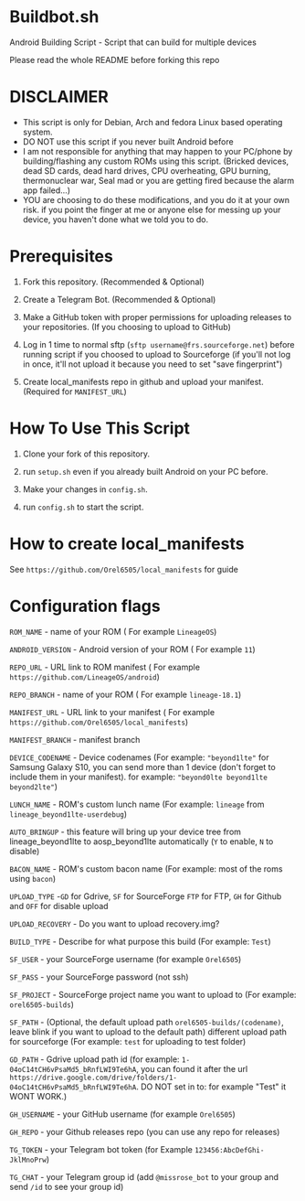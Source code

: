 # Buildbot.sh
Android Building Script - Script that can build for multiple devices

Please read the whole README before forking this repo

# DISCLAIMER
* This script is only for Debian, Arch and fedora Linux based operating system.
* DO NOT use this script if you never built Android before
* I am not responsible for anything that may happen to your PC/phone by building/flashing
any custom ROMs using this script. (Bricked devices, dead SD cards, dead hard drives, CPU overheating,
GPU burning, thermonuclear war, Seal mad or you are getting fired because the alarm app
failed…)
* YOU are choosing to do these modifications, and you do it at your own risk.
if you point the finger at me or anyone else for messing up your device, you haven't
done what we told you to do.

# Prerequisites

1. Fork this repository. (Recommended & Optional)

2. Create a Telegram Bot. (Recommended & Optional)

3. Make a GitHub token with proper permissions for uploading releases to your repositories. (If you choosing to upload to GitHub)

4. Log in 1 time to normal sftp (`sftp username@frs.sourceforge.net`) before running script if you choosed to upload to Sourceforge (if you'll not log in once, it'll not upload it because you need to set "save fingerprint")

5. Create local_manifests repo in github and upload your manifest. (Required for `MANIFEST_URL`)

# How To Use This Script

1. Clone your fork of this repository.

2. run `setup.sh` even if you already built Android on your PC before.

3. Make your changes in `config.sh`.

4. run `config.sh` to start the script.

# How to create local_manifests
See `https://github.com/Orel6505/local_manifests` for guide

# Configuration flags

`ROM_NAME` - name of your ROM ( For example `LineageOS`)

`ANDROID_VERSION` - Android version of your ROM ( For example `11`)

`REPO_URL` -  URL link to ROM manifest ( For example `https://github.com/LineageOS/android`)

`REPO_BRANCH` -  name of your ROM ( For example `lineage-18.1`)

`MANIFEST_URL` -  URL link to your manifest ( For example `https://github.com/Orel6505/local_manifests`)

`MANIFEST_BRANCH` -  manifest branch 

`DEVICE_CODENAME` - Device codenames (For example: `"beyond1lte"` for Samsung Galaxy S10, you can send more than 1 device (don't forget to include them in your manifest). for example: `"beyond0lte beyond1lte beyond2lte"`)

`LUNCH_NAME` - ROM's custom lunch name (For example: `lineage` from `lineage_beyond1lte-userdebug`)

`AUTO_BRINGUP` - this feature will bring up your device tree from lineage_beyond1lte to aosp_beyond1lte automatically (`Y` to enable, `N` to disable)

`BACON_NAME` - ROM's custom bacon name (For example: most of the roms using `bacon`)

`UPLOAD_TYPE` -`GD` for Gdrive, `SF` for SourceForge `FTP` for FTP, `GH` for Github and `OFF` for disable upload

`UPLOAD_RECOVERY` - Do you want to upload recovery.img?

`BUILD_TYPE` - Describe for what purpose this build (For example: `Test`)

`SF_USER` -  your SourceForge username (for example `Orel6505`)

`SF_PASS` -  your SourceForge password (not ssh)

`SF_PROJECT` - SourceForge project name you want to upload to (For example: `orel6505-builds`)

`SF_PATH` - (Optional, the default upload path `orel6505-builds/(codename)`, leave blink if you want to upload to the default path) different upload path for sourceforge (For example: `test` for uploading to test folder)

`GD_PATH` - Gdrive upload path id (for example: `1-04oC14tCH6vPsaMd5_bRnfLWI9Te6hA`, you can found it after the url `https://drive.google.com/drive/folders/1-04oC14tCH6vPsaMd5_bRnfLWI9Te6hA`. DO NOT set in to: for example "Test" it WONT WORK.)

`GH_USERNAME` - your GitHub username (for example `Orel6505`)

`GH_REPO` - your Github releases repo (you can use any repo for releases)

`TG_TOKEN` - your Telegram bot token (for Example `123456:AbcDefGhi-JklMnoPrw`)

`TG_CHAT` - your Telegram group id (add `@missrose_bot` to your group and send `/id` to see your group id)
